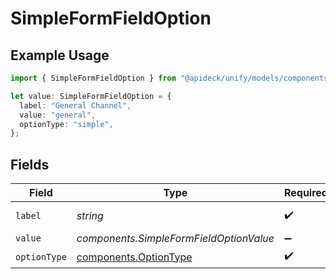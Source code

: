 # SimpleFormFieldOption

## Example Usage

```typescript
import { SimpleFormFieldOption } from "@apideck/unify/models/components";

let value: SimpleFormFieldOption = {
  label: "General Channel",
  value: "general",
  optionType: "simple",
};
```

## Fields

| Field                                                          | Type                                                           | Required                                                       | Description                                                    | Example                                                        |
| -------------------------------------------------------------- | -------------------------------------------------------------- | -------------------------------------------------------------- | -------------------------------------------------------------- | -------------------------------------------------------------- |
| `label`                                                        | *string*                                                       | :heavy_check_mark:                                             | N/A                                                            | General Channel                                                |
| `value`                                                        | *components.SimpleFormFieldOptionValue*                        | :heavy_minus_sign:                                             | N/A                                                            |                                                                |
| `optionType`                                                   | [components.OptionType](../../models/components/optiontype.md) | :heavy_check_mark:                                             | N/A                                                            |                                                                |